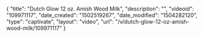 {
    "title": "Dutch Glow 12 oz. Amish Wood Milk",
    "description": "",
    "videoid": "109971117",
    "date_created": "1502519267",
    "date_modified": "1504282120",
    "type": "captivate",
    "layout": "video",
    "url": "\/v\/dutch-glow-12-oz-amish-wood-milk\/109971117"
}